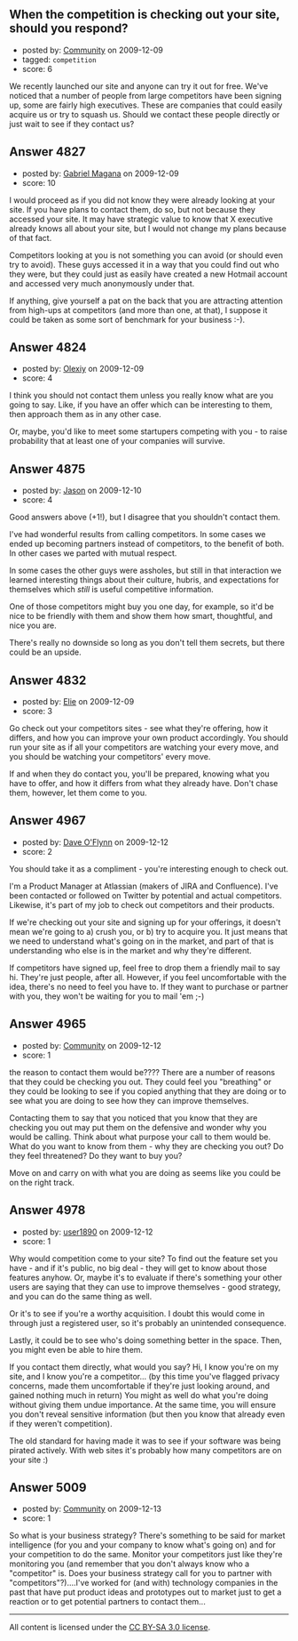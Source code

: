 ## When the competition is checking out your site, should you respond?

- posted by: [Community](https://stackexchange.com/users/-1/-1-community) on 2009-12-09
- tagged: `competition`
- score: 6

We recently launched our site and anyone can try it out for free.  We've noticed that a number of people from large competitors have been signing up, some are fairly high executives.  These are companies that could easily acquire us or try to squash us.   Should we contact these people directly or just wait to see if they contact us?


## Answer 4827

- posted by: [Gabriel Magana](https://stackexchange.com/users/-1/1158-gabriel-magana) on 2009-12-09
- score: 10

I would proceed as if you did not know they were already looking at your site. If you have plans to contact them, do so, but not because they accessed your site. It may have strategic value to know that X executive already knows all about your site, but I would not change my plans because of that fact.

Competitors looking at you is not something you can avoid (or should even try to avoid).  These guys accessed it in a way that you could find out who they were, but they could just as easily have created a new Hotmail account and accessed very much anonymously under that.

If anything, give yourself a pat on the back that you are attracting attention from high-ups at competitors (and more than one, at that), I suppose it could be taken as some sort of benchmark for your business :-).


## Answer 4824

- posted by: [Olexiy](https://stackexchange.com/users/-1/1402-olexiy) on 2009-12-09
- score: 4

I think you should not contact them unless you really know what are you going to say. Like, if you have an offer which can be interesting to them, then approach them as in any other case. 

Or, maybe, you'd like to meet some startupers competing with you - to raise probability that at least one of your companies will survive.


## Answer 4875

- posted by: [Jason](https://stackexchange.com/users/-1/2-jason) on 2009-12-10
- score: 4

Good answers above (+1!), but I disagree that you shouldn't contact them.

I've had wonderful results from calling competitors.  In some cases we ended up becoming partners instead of competitors, to the benefit of both.  In other cases we parted with mutual respect.

In some cases the other guys were assholes, but still in that interaction we learned interesting things about their culture, hubris, and expectations for themselves which *still* is useful competitive information.

One of those competitors might buy you one day, for example, so it'd be nice to be friendly with them and show them how smart, thoughtful, and nice you are.

There's really no downside so long as you don't tell them secrets, but there could be an upside.


## Answer 4832

- posted by: [Elie](https://stackexchange.com/users/-1/1752-elie) on 2009-12-09
- score: 3

Go check out your competitors sites - see what they're offering, how it differs, and how you can improve your own product accordingly. You should run your site as if all your competitors are watching your every move, and you should be watching your competitors' every move.

If and when they do contact you, you'll be prepared, knowing what you have to offer, and how it differs from what they already have. Don't chase them, however, let them come to you.


## Answer 4967

- posted by: [Dave O'Flynn](https://stackexchange.com/users/-1/1884-dave-o-flynn) on 2009-12-12
- score: 2

You should take it as a compliment - you're interesting enough to check out.

I'm a Product Manager at Atlassian (makers of JIRA and Confluence). I've been contacted or followed on Twitter by potential and actual competitors. Likewise, it's part of my job to check out competitors and their products.

If we're checking out your site and signing up for your offerings, it doesn't mean we're going to a) crush you, or b) try to acquire you. It just means that we need to understand what's going on in the market, and part of that is understanding who else is in the market and why they're different.

If competitors have signed up, feel free to drop them a friendly mail to say hi. They're just people, after all. However, if you feel uncomfortable with the idea, there's no need to feel you have to. If they want to purchase or partner with you, they won't be waiting for you to mail 'em ;-)



## Answer 4965

- posted by: [Community](https://stackexchange.com/users/-1/-1-community) on 2009-12-12
- score: 1

the reason to contact them would be???? There are a number of reasons that they could be checking you out.  They could feel you "breathing" or they could be looking to see if you copied anything that they are doing or to see what you are doing to see how they can improve themselves. 

Contacting them to say that you noticed that you know that they are checking you out may put them on the defensive and wonder why you would be calling.  Think about what purpose your call to them would be. What do you want to know from them - why they are checking you out?  Do they feel threatened?  Do they want to buy you?  

Move on and carry on with what you are doing as seems like you could be on the right track. 


## Answer 4978

- posted by: [user1890](https://stackexchange.com/users/-1/1890-user1890) on 2009-12-12
- score: 1

Why would competition come to your site? To find out the feature set you have - and if it's public, no big deal - they will get to know about those features anyhow. Or, maybe it's to evaluate if there's something your other users are saying that they can use to improve themselves - good strategy, and you can do the same thing as well. 

Or it's to see if you're a worthy acquisition. I doubt this would come in through just a registered user, so it's probably an unintended consequence.

Lastly, it could be to see who's doing something better in the space. Then, you might even be able to hire them. 

If you contact them directly, what would you say? Hi, I know you're on my site, and I know you're a competitor... (by this time you've flagged privacy concerns, made them uncomfortable if they're just looking around, and gained nothing much in return) You might as well do what you're doing without giving them undue importance. At the same time, you will ensure you don't reveal sensitive information (but then you know that already even if they weren't competition). 

The old standard for having made it was to see if your software was being pirated actively. With web sites it's probably how many competitors are on your site :)



## Answer 5009

- posted by: [Community](https://stackexchange.com/users/-1/-1-community) on 2009-12-13
- score: 1

So what is your business strategy? There's something to be said for market intelligence (for you and your company to know what's going on) and for your competition to do the same. Monitor your competitors just like they're monitoring you (and remember that you don't always know who a "competitor" is. Does your business strategy call for you to partner with "competitors"?)....I've worked for (and with) technology companies in the past that have put product ideas and prototypes out to market just to get a reaction or to get potential partners to contact them...



---

All content is licensed under the [CC BY-SA 3.0 license](https://creativecommons.org/licenses/by-sa/3.0/).
